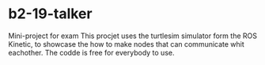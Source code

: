 # b2-19-talker
Mini-project for exam
This procjet uses the turtlesim simulator form the ROS Kinetic,
to showcase the how to make nodes that can communicate whit eachother.
The codde is free for everybody to use.  
